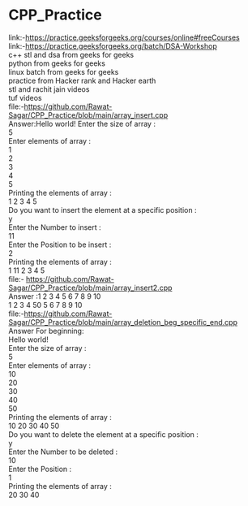 # CPP_Practice
link:-https://practice.geeksforgeeks.org/courses/online#freeCourses<br>
link:-https://practice.geeksforgeeks.org/batch/DSA-Workshop<br>
c++ stl and dsa from geeks for geeks<br>
python from geeks for geeks<br>
linux batch from geeks for geeks<br>
practice from Hacker rank and Hacker earth<br>
stl and rachit jain videos<br>
tuf videos<br>
file:-https://github.com/Rawat-Sagar/CPP_Practice/blob/main/array_insert.cpp<br>
Answer:Hello world!
Enter the size of array : <br>
5 <br>
Enter elements of array : <br>
1  <br>
2  <br>
3  <br>
4  <br>
5  <br>
Printing the elements of array :<br>
1 2 3 4 5 <br>
 Do you want to insert the element at a specific position :<br>
y<br>
Enter the Number to insert :<br>
11<br>
Enter the Position to be insert :<br>
2<br>
Printing the elements of array :<br>
1 11 2 3 4 5 <br>
file:- https://github.com/Rawat-Sagar/CPP_Practice/blob/main/array_insert2.cpp<br>
Answer :1 2 3 4 5 6 7 8 9 10 <br>
1 2 3 4 50 5 6 7 8 9 10 <br>
file:-https://github.com/Rawat-Sagar/CPP_Practice/blob/main/array_deletion_beg_specific_end.cpp<br>
Answer For beginning:<br>
Hello world! <br>
Enter the size of array : <br>
5 <br>
Enter elements of array : <br>
10 <br>
20 <br>
30 <br>
40 <br>
50 <br>
Printing the elements of array :<br>
10 20 30 40 50 <br>
 Do you want to delete the element at a specific position :<br>
y<br>
Enter the Number to be deleted :<br>
10<br>
Enter the Position :<br>
1<br>
Printing the elements of array :<br>
20 30 40 <br>






